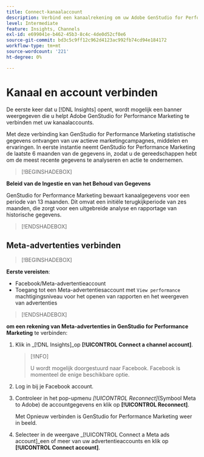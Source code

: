 ```yaml
---
title: Connect-kanaalaccount
description: Verbind een kanaalrekening om uw Adobe GenStudio for Performance Marketing marketing campagnes en activa prestaties te controleren.
level: Intermediate
feature: Insights, Channels
exl-id: e699041e-b462-45b3-8c4c-4de0d52cf0e6
source-git-commit: bd3c5c9ff12c962d4123ac992fb74cd94e184172
workflow-type: tm+mt
source-wordcount: '221'
ht-degree: 0%

---
```


# Kanaal en account verbinden

De eerste keer dat u [!DNL Insights] opent, wordt mogelijk een banner weergegeven die u helpt Adobe GenStudio for Performance Marketing te verbinden met uw kanaalaccounts.

Met deze verbinding kan GenStudio for Performance Marketing statistische gegevens ontvangen van uw actieve marketingcampagnes, middelen en ervaringen. In eerste instantie neemt GenStudio for Performance Marketing de laatste 6 maanden van de gegevens in, zodat u de gereedschappen hebt om de meest recente gegevens te analyseren en actie te ondernemen.

>[!BEGINSHADEBOX]

**Beleid van de Ingestie en van het Behoud van Gegevens**

GenStudio for Performance Marketing bewaart kanaalgegevens voor een periode van 13 maanden. Dit omvat een initiële terugkijkperiode van zes maanden, die zorgt voor een uitgebreide analyse en rapportage van historische gegevens.

>[!ENDSHADEBOX]

## Meta-advertenties verbinden

>[!BEGINSHADEBOX]

**Eerste vereisten**:

- Facebook/Meta-advertentieaccount
- Toegang tot een Meta-advertentiesaccount met `View performance` machtigingsniveau voor het openen van rapporten en het weergeven van advertenties

>[!ENDSHADEBOX]

**om een rekening van Meta-advertenties in GenStudio for Performance Marketing** te verbinden:

1. Klik in _[!DNL Insights]_op **[!UICONTROL Connect a channel account]**.

   >[!INFO]
   >
   >U wordt mogelijk doorgestuurd naar Facebook. Facebook is momenteel de enige beschikbare optie.

1. Log in bij je Facebook account.

1. Controleer in het pop-upmenu _[!UICONTROL Reconnect]_(Symbool Meta to Adobe) de accountgegevens en klik op **[!UICONTROL Reconnect]**.

   Met Opnieuw verbinden is GenStudio for Performance Marketing weer in beeld.

1. Selecteer in de weergave _[!UICONTROL Connect a Meta ads account]_een of meer van uw advertentieaccounts en klik op **[!UICONTROL Connect account]**.
<!--
>[!INFO]
>
>You may receive an error if you previously enrolled the channel account with GenStudio for Performance Marketing.

The new user experience shows a banner to connect an account. There is not option to connect yet after you have one connection.
-->
